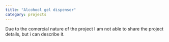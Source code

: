 ```yaml
---
title: "Alcohool gel dispenser"
category: projects
---
```


Due to the comercial nature of the project I am not able to share the project details, but i can describe it.
